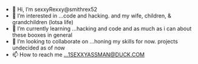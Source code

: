 - 👋 Hi, I’m sexxyRexxy@smithrex52
- 👀 I’m interested in ...code and hacking. and my wife, children, & grandchildren (lotsa life)
- 🌱 I’m currently learning ...hacking and code and as much as i can about these booxes in general
- 💞️ I’m looking to collaborate on ...honing my skills for now. projects undecided as of now
- 📫 How to reach me ...1SEXXYASSMAN@DUCK.COM

<!---
smithrex52/smithrex52 is a ✨ special ✨ repository because its `README.md` (this file) appears on your GitHub profile.
You can click the Preview link to take a look at your changes.
--->
